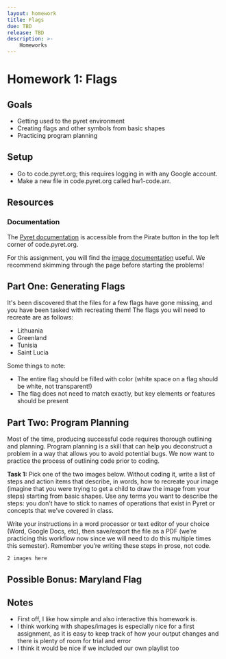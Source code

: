 ```yaml
---
layout: homework
title: Flags
due: TBD
release: TBD
description: >-
    Homeworks
---
```


# Homework 1: Flags

## Goals
- Getting used to the pyret environment
- Creating flags and other symbols from basic shapes
- Practicing program planning

## Setup
- Go to code.pyret.org; this requires logging in with any Google account.
- Make a new file in code.pyret.org called hw1-code.arr.

## Resources

### Documentation

The [Pyret documentation](https://www.pyret.org/docs/latest/) is accessible from the Pirate button in the top left corner of code.pyret.org.

For this assignment, you will find the [image documentation](https://www.pyret.org/docs/latest/image.html) useful. We recommend skimming through the page before starting the problems!
<br>

## Part One: Generating Flags

It's been discovered that the files for a few flags have gone missing, and you have been tasked with recreating them!
The flags you will need to recreate are as follows:
- Lithuania
- Greenland
- Tunisia
- Saint Lucia

Some things to note:
- The entire flag should be filled with color (white space on a flag should be white, not transparent!)
- The flag does not need to match exactly, but key elements or features should be present

## Part Two: Program Planning 

Most of the time, producing successful code requires thorough outlining and planning. Program planning is a skill that can help you deconstruct a problem in a way that allows you to avoid potential bugs. We now want to practice the process of outlining code prior to coding.

<b>Task 1:</b> Pick one of the two images below. Without coding it, write a list of steps and action items that describe, in words, how to recreate your image (imagine that you were trying to get a child to draw the image from your steps) starting from basic shapes. Use any terms you want to describe the steps: you don’t have to stick to names of operations that exist in Pyret or concepts that we’ve covered in class.

Write your instructions in a word processor or text editor of your choice (Word, Google Docs, etc), then save/export the file as a PDF (we’re practicing this workflow now since we will need to do this multiple times this semester). Remember you’re writing these steps in prose, not code.

`2 images here`

## Possible Bonus: Maryland Flag

## Notes
- First off, I like how simple and also interactive this homework is.
- I think working with shapes/images is especially nice for a first assignment, as it is easy to keep track of how your output changes and there is plenty of room for trial and error
- I think it would be nice if we included our own playlist too

